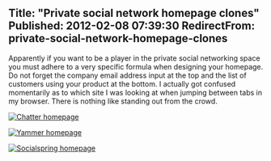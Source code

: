 Title: "Private social network homepage clones"
Published: 2012-02-08 07:39:30
RedirectFrom: private-social-network-homepage-clones
---
Apparently if you want to be a player in the private social networking space you must adhere to a very specific formula when designing your homepage. Do not forget the company email address input at the top and the list of customers using your product at the bottom. I actually got confused momentarily as to which site I was looking at when jumping between tabs in my browser. There is nothing like standing out from the crowd.

[![Chatter homepage](/posts/images/Chatter-Thumb.png "Chatter homepage")](/posts/images/Chatter-Full.png)

[![Yammer homepage](/posts/images/Yammer-Thumb.png "Yammer homepage")](/posts/images/Yammer-Full.png)

[![Socialspring homepage](/posts/images/Socialspring-Thumb.png "Socialspring homepage")](/posts/images/Socialspring-Full.png)
